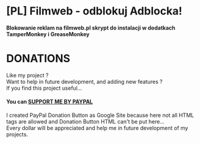# [PL] Filmweb - odblokuj Adblocka!
**Blokowanie reklam na filmweb.pl skrypt do instalacji w dodatkach TamperMonkey i GreaseMonkey**

# DONATIONS
Like my project ?   
Want to help in future development, and adding new features ?   
If you find this project useful...  
#### You can <a href="https://sites.google.com/site/dominikdonationbutton/">SUPPORT ME BY PAYPAL</a>
I created PayPal Donation Button as Google Site because here not all HTML tags are allowed and Donation Button HTML can't be put here...  
Every dollar will be appreciated and help me in future development of my projects. 

